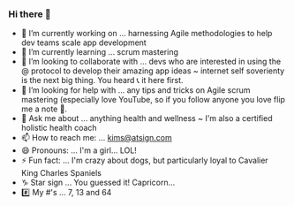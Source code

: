 ### Hi there 👋

- 🔭 I’m currently working on ... harnessing Agile methodologies to help dev teams scale app development
- 🌱 I’m currently learning ... scrum mastering 
- 👯 I’m looking to collaborate with ... devs who are interested in using the @ protocol to develop their amazing app ideas ~ internet self soverienty is the next big thing.  You heard 📞 it here first.
- 🤔 I’m looking for help with ... any tips and tricks on Agile scrum mastering (especially love YouTube, so if you follow anyone you love flip me a note 📧.
- 💬 Ask me about ... anything health and wellness ~ I'm also a certified holistic health coach
- 📫 How to reach me: ... kims@atsign.com
- 😄 Pronouns: ... I'm a girl... LOL!
- ⚡ Fun fact: ... I'm crazy about dogs, but particularly loyal to Cavalier King Charles Spaniels
- ♑️ Star sign ... You guessed it!  Capricorn...
- #️⃣ My #'s ... 7, 13 and 64
